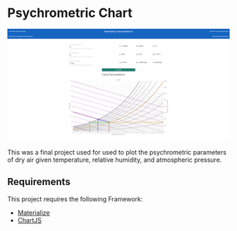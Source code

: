 
# Psychrometric Chart

![Design preview for the Web Page](preview.png)

This was a final project used for used to plot the psychrometric parameters of dry air given 
temperature, relative humidity, and atmospheric pressure. 

## Requirements

This project requires the following Framework:
- [Materialize](https://materializecss.com/getting-started.html)
- [ChartJS](https://www.chartjs.org/docs/latest/)